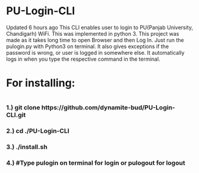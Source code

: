 # PU-Login-CLI
  Updated 6 hours ago This CLI enables user to login to PU(Panjab University, Chandigarh) WiFi. This was implemented in python 3. This project was made as it takes long time to open Browser and then Log In.
Just run the pulogin.py with Python3 on terminal.
It also gives exceptions if the password is wrong, or user is logged in somewhere else.
It automatically logs in when you type the respective command in the terminal.


<h1>For installing:<h1>
<h3>1.) git clone https://github.com/dynamite-bud/PU-Login-CLI.git</h3>
<h3>2.) cd ./PU-Login-CLI</h3>
<h3>3.) ./install.sh</h3>
<h3>4.) #Type pulogin on terminal for login or pulogout for logout</h3>
